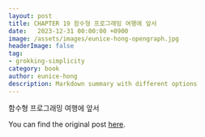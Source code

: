```yaml
---
layout: post
title: CHAPTER 19 함수형 프로그래밍 여행에 앞서
date:   2023-12-31 00:00:00 +0900
image: /assets/images/eunice-hong-opengraph.jpg
headerImage: false
tag:
- grokking-simplicity
category: book
author: eunice-hong
description: Markdown summary with different options
---
```


함수형 프로그래밍 여행에 앞서

You can find the original post [here](https://livebook.manning.com/book/grokking-simplicity/chapter-19/).
